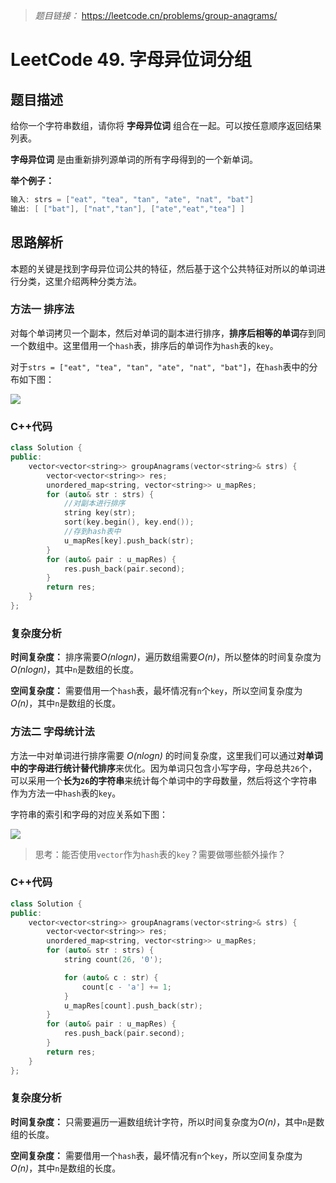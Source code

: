 > *题目链接：* https://leetcode.cn/problems/group-anagrams/

# LeetCode 49. 字母异位词分组

## 题目描述

给你一个字符串数组，请你将 **字母异位词** 组合在一起。可以按任意顺序返回结果列表。

**字母异位词** 是由重新排列源单词的所有字母得到的一个新单词。

**举个例子：**

```cpp
输入: strs = ["eat", "tea", "tan", "ate", "nat", "bat"]
输出: [ ["bat"], ["nat","tan"], ["ate","eat","tea"] ]
```

## 思路解析

本题的关键是找到字母异位词公共的特征，然后基于这个公共特征对所以的单词进行分类，这里介绍两种分类方法。

### 方法一 排序法

对每个单词拷贝一个副本，然后对单词的副本进行排序，**排序后相等的单词**存到同一个数组中。这里借用一个`hash`表，排序后的单词作为`hash`表的`key`。

对于`strs = ["eat", "tea", "tan", "ate", "nat", "bat"]`，在`hash`表中的分布如下图：

![](https://gitee.com/ldtech007/picture/raw/master/pic/lc-0049-01.png)

### C++代码

```cpp
class Solution {
public:
    vector<vector<string>> groupAnagrams(vector<string>& strs) {
        vector<vector<string>> res;
        unordered_map<string, vector<string>> u_mapRes;
        for (auto& str : strs) {
            //对副本进行排序
            string key(str);
            sort(key.begin(), key.end());
            //存到hash表中
            u_mapRes[key].push_back(str);
        }
        for (auto& pair : u_mapRes) {
            res.push_back(pair.second);
        }
        return res;
    }
};
```

### 复杂度分析

**时间复杂度：** 排序需要*O(nlogn)*，遍历数组需要*O(n)*，所以整体的时间复杂度为*O(nlogn)*，其中`n`是数组的长度。

**空间复杂度：** 需要借用一个`hash`表，最坏情况有`n`个`key`，所以空间复杂度为*O(n)*，其中`n`是数组的长度。

### 方法二 字母统计法

方法一中对单词进行排序需要 *O(nlogn)* 的时间复杂度，这里我们可以通过**对单词中的字母进行统计替代排序**来优化。因为单词只包含小写字母，字母总共`26`个，可以采用一个**长为`26`的字符串**来统计每个单词中的字母数量，然后将这个字符串作为方法一中`hash`表的`key`。

字符串的索引和字母的对应关系如下图：

![](https://gitee.com/ldtech007/picture/raw/master/pic/lc-0049-02.png)

>思考：能否使用`vector`作为`hash`表的`key`？需要做哪些额外操作？

### C++代码

```cpp
class Solution {
public:
    vector<vector<string>> groupAnagrams(vector<string>& strs) {
        vector<vector<string>> res;
        unordered_map<string, vector<string>> u_mapRes;
        for (auto& str : strs) {
            string count(26, '0');

            for (auto& c : str) {
                count[c - 'a'] += 1;
            }
            u_mapRes[count].push_back(str);
        }
        for (auto& pair : u_mapRes) {
            res.push_back(pair.second);
        }
        return res;
    }
};
```
### 复杂度分析

**时间复杂度：** 只需要遍历一遍数组统计字符，所以时间复杂度为*O(n)*，其中`n`是数组的长度。

**空间复杂度：** 需要借用一个`hash`表，最坏情况有`n`个`key`，所以空间复杂度为*O(n)*，其中`n`是数组的长度。

